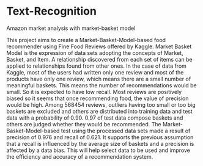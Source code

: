 # Text-Recognition
Amazon market analysis with market-basket model

This project aims to create a Market-Basket-Model-based food recommender using Fine Food Reviews offered by Kaggle. Market Basket Model is the expression of data sets adopting the concepts of Market, Basket, and Item. A relationship discovered from each set of items can be applied to relationships found from other ones. In the case of data from Kaggle, most of the users had written only one review and most of the products have only one review, which means there are a small number of meaningful baskets. This means the number of recommendations would be small. So it is expected to have low recall. Most reviews are positively biased so it seems that once recommending food, the value of precision would be high. Among 568454 reviews, outliers having too small or too big baskets are excluded and others are distributed into training data and test data with a probability of 0.90. 0.97 of test data compose baskets and others are judged whether they would be recommended. The Market-Basket-Model-based test using the processed data sets made a result of precision of 0.976 and recall of 0.621. It supports the previous assumption that a recall is influenced by the average size of baskets and a precision is affected by a data bias. This will help select data to be used and improve the efficiency and accuracy of a recommendation system.
